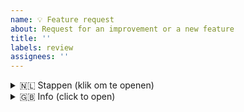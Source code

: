 ```yaml
---
name: 💡 Feature request
about: Request for an improvement or a new feature
title: ''
labels: review
assignees: ''
---
```


<!-- Klik op Preview om onderstaande te bekijken. Verwijder het gerust na lezen. -->

<details>
<summary>🇳🇱 Stappen (klik om te openen)</summary>
<br />

*Voel je vooral vrij om ook in het Nederlands te communiceren, gezien dat een stuk vlotter gaat.*
- Controleer en zoek (filter) of er al niet [een soortgelijk verzoek is](https://github.com/dsmrreader/dsmr-reader/issues) of [eerder is geweest](https://github.com/dsmrreader/dsmr-reader/issues?q=is%3Aissue+is%3Aclosed).
- Omschrijf zo duidelijk mogelijk welke functionaliteit of verbetering je wenst en waarom.

*Realiseer je goed dat DSMR-reader alleen ondersteuning biedt voor zaken waar een grote groep gebruikers ook daadwerkelijk wat aan heeft. Voor specifieke dingen in je (vooral) eigen situatie biedt DSMR-reader voldoende mogelijkheden om zelf de (meter)gegevens uit het systeem te halen en zelf (anders) te interpreteren of visualiseren.*
</details>

<details>
<summary>🇬🇧 Info (click to open)</summary>
<br />

*If you're unable to communicate in Dutch, welcome anyway! Feel free to use English and indicate that you do not understand Dutch.*
</details>

